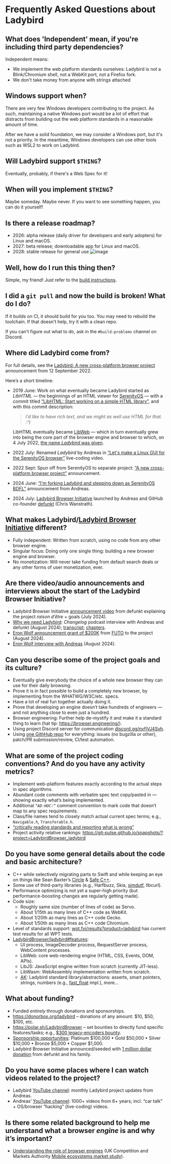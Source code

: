 # Frequently Asked Questions about Ladybird

## What does 'Independent' mean, if you're including third party dependencies?

Independent means:

- We implement the web platform standards ourselves: Ladybird is not a Blink/Chromium shell, not a WebKit port, not a Firefox fork.
- We don't take money from anyone with strings attached

## Windows support when?

There are very few Windows developers contributing to the project. As such, maintaining a native Windows port would be
a lot of effort that distracts from building out the web platform standards in a reasonable amount of time.

After we have a solid foundation, we may consider a Windows port, but it's not a priority. In the meantime, Windows
developers can use other tools such as WSL2 to work on Ladybird.

## Will Ladybird support `$THING`?

Eventually, probably, if there's a Web Spec for it!

## When will you implement `$THING`?

Maybe someday. Maybe never. If you want to see something happen, you can do it yourself!

## Is there a release roadmap?

- 2026: alpha release (daily driver for developers and early adopters) for Linux and macOS.
- 2027: beta release; downloadable app for Linux and macOS.
- 2028: stable release for general use
    ![image](https://github.com/user-attachments/assets/dec1ab54-5844-47dc-b365-03983bc00390)

## Well, how do I run this thing then?

Simple, my friend! Just refer to the [build instructions](BuildInstructionsLadybird.md).

## I did a `git pull` and now the build is broken! What do I do?

If it builds on CI, it should build for you too. You may need to rebuild the toolchain. If that doesn't help, try it with a clean repo.

If you can't figure out what to do, ask in the `#build-problems` channel on Discord.

## Where did Ladybird come from?

For full details, see the [Ladybird: A new cross-platform browser project](https://awesomekling.substack.com/p/ladybird-a-new-cross-platform-browser-project) announcement from 12 September 2022.

Here’s a short timeline:

- 2019 June: Work on what eventually became Ladybird started as _LibHTML_ — the beginnings of an HTML viewer for [SerenityOS](https://github.com/SerenityOS/serenity) — with a commit titled [“LibHTML: Start working on a simple HTML library”](https://github.com/SerenityOS/serenity/commit/a67e8238389), and with this commit description:

  > _I'd like to have rich text, and we might as well use HTML for that. :^)_

  LibHTML eventually became [LibWeb](https://github.com/LadybirdBrowser/ladybird/tree/master/Userland/Libraries/LibWeb) — which in turn eventually grew into being the core part of the browser engine and browser to which, on 4 July 2022, [the name _Ladybird_ was given](https://www.youtube.com/watch?v=X38MTKHt3_I&t=29s).

- 2022 July: Renamed _Ladybird_ by Andreas in [“Let's make a Linux GUI for the SerenityOS browser”](https://youtu.be/X38MTKHt3_I) live-coding video.
- 2022 Sept: Spun off from SerenityOS to separate project: [“A new cross-platform browser project”](https://awesomekling.substack.com/p/ladybird-a-new-cross-platform-browser-project) announcement.
- 2024 June: [“I'm forking Ladybird and stepping down as SerenityOS BDFL”](https://awesomekling.substack.com/p/forking-ladybird-and-stepping-down-serenityos) announcement from Andreas.
- 2024 July: [Ladybird Browser Initiative](https://ladybird.org/posts/announcement/) launched by Andreas and GitHub co-founder [defunkt](https://twitter.com/defunkt) (Chris Wanstrath).

## What makes Ladybird/[Ladybird Browser Initiative](https://ladybird.org/) different?

- Fully independent: Written from scratch, using no code from any other browser engine.
- Singular focus: Doing only one single thing: building a new browser engine and browser.
- No monetization: Will never take funding from default search deals or any other forms of user monetization, ever.

## Are there video/audio announcements and interviews about the start of the Ladybird Browser Initiative?

- Ladybird Browser Initiative [announcement video](https://www.youtube.com/watch?v=k9edTqPMX_k) from defunkt explaining the project _raison dʼêtre_ + goals (July 2024).
- [Why we need Ladybird](https://changelog.com/podcast/604#t=5:08): _Changelog_ podcast interview with Andreas and defunkt (August 2024); [transcript](https://changelog.com/podcast/604#transcript); [chapters](https://changelog.com/podcast/604#chapters).
- [Eron Wolf announcement grant of $200K](https://youtu.be/p6k9qcRpW_k) from [FUTO](https://www.futo.org/about/what-is-futo/) to the project (August 2024).
- [Eron Wolf interview with Andreas](https://youtu.be/4xhaAAcKLtI) (August 2024).

## Can you describe some of the project goals and its culture?

- Eventually give everybody the choice of a whole new browser they can use for their daily browsing.
- Prove it is in fact possible to build a completely new browser, by implementing from the WHATWG/W3C/etc. specs.
- Have a lot of real fun together actually doing it.
- Prove that developing an engine doesn’t take hundreds of engineers — and not anything close to even just a hundred.
- Browser engineering: Further help de-mystify it and make it a standard thing to learn (hat tip: https://browser.engineering/).
- Using project Discord server for communication [discord.gg/nvfjVJ4Svh](https://discord.gg/nvfjVJ4Svh).
- Using [one GithHub repo](https://github.com/LadybirdBrowser/ladybird) for everything: issues (no bugzilla or other), patch/PR submission/review, CI/test automation.

## What are some of the project coding conventions? And do you have any activity metrics?

- Implement web-platform features exactly according to the actual steps in spec algorithms.
- Abundant code comments with verbatim spec text copy/pasted in — showing exactly what’s being implemented.
- Additional _`“AD-HOC:”`_ comment convention to mark code that doesn’t map to any spec requirements.
- Class/file names tend to closely match actual current spec terms; e.g., `Navigable.h`, `Transferable.h`.
- [“critically reading standards and reporting what is wrong”](https://matrixlogs.bakkot.com/WHATWG/2024-08-23#L10)
- Project activity relative rankings: https://git-pulse.github.io/snapshots/?project=LadybirdBrowser_ladybird

## Do you have some general details about the code and basic architecture?

- C++ while selectively migrating parts to Swift and while keeping an eye on things like Sean Baxter’s [Circle](https://github.com/seanbaxter/circle) & [Safe C++](https://safecpp.org/draft.html).
- Some use of third-party libraries (e.g., Harfbuzz, Skia, [simdutf](https://github.com/simdutf/simdutf), libcurl).
- Performance optimizing is not yet a super-high priority (but performance-boosting changes are regularly getting made).
- Code size:
  - Roughly same size (number of lines of code) as Servo.
  - About 1/15th as many lines of C++ code as WebKit.
  - About 1/20th as many lines as C++ code Gecko.
  - About 1/50th as many lines as C++ code Chromium.
- Level of standards support: [wpt.fyi/results?product=ladybird](https://wpt.fyi/results/?product=ladybird) has current test results for all WPT tests.
- [LadybirdBrowser/ladybird#features](https://github.com/LadybirdBrowser/ladybird/#features):
  - UI process, ImageDecoder process, RequestServer process, WebContent processes.
  - LibWeb: core web-rendering engine (HTML, CSS, Events, DOM, APIs).
  - LibJS: JavaScript engine written from scratch (currently JIT-less).
  - LibWasm: WebAssembly implementation written from scratch.
  - [AK](https://github.com/LadybirdBrowser/ladybird/tree/master/AK): Ladybird standard library/abstractions: asserts, smart pointers, strings, numbers (e.g., [fast_float](https://github.com/fastfloat/fast_float) impl.), more…

## What about funding?

- Funded _entirely_ through donations and sponsorships.
- https://donorbox.org/ladybird – donations of any amount: $10, $50, $100, etc.
- https://polar.sh/LadybirdBrowser – set bounties to directly fund specific features/tasks; e.g., [$300 legacy-encoders bounty](https://github.com/LadybirdBrowser/ladybird/issues/824).
- [Sponsorship opportunities](https://ladybird.org/#sponsors): Platinum $100,000 • Gold $50,000 • Silver $10,000 • Bronze $5,000 • Copper $1,000.
- Ladybird Browser Initiative announced/seeded with [1 million dollar donation](https://twitter.com/defunkt/status/1807779408092234134) from defunkt and his family.

## Do you have some places where I can watch videos related to the project?

- Ladybird [YouTube channel](https://www.youtube.com/@LadybirdBrowser): monthly Ladybird project updates from Andreas.
- Andreas’ [YouTube channel](https://www.youtube.com/@awesomekling): 1000+ videos from 6+ years; incl. “car talk” + OS/browser “hacking” (live-coding) videos.

## Is there some related background to help me understand what a browser _engine_ is and why it’s important?

- [Understanding the role of browser engines](https://assets.publishing.service.gov.uk/media/61b86737e90e07043c35f5be/Appendix_F_-_Understanding_the_role_of_browser_engines.pdf) (UK Competition and Markets Authority [Mobile ecosystems market study](https://www.gov.uk/cma-cases/mobile-ecosystems-market-study#interim-report)).
